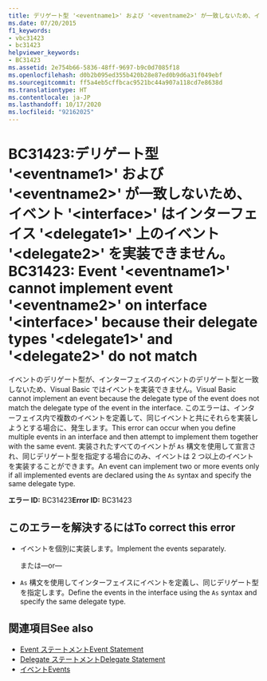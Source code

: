 ```yaml
---
title: デリゲート型 '<eventname1>' および '<eventname2>' が一致しないため、イベント '<interface>' はインターフェイス '<delegate1>' 上のイベント '<delegate2>' を実装できません。
ms.date: 07/20/2015
f1_keywords:
- vbc31423
- bc31423
helpviewer_keywords:
- BC31423
ms.assetid: 2e754b66-5836-48ff-9697-b9c0d7085f18
ms.openlocfilehash: d0b2b095ed355b420b28e87ed0b9d6a31f049ebf
ms.sourcegitcommit: ff5a4eb5cffbcac9521bc44a907a118cd7e8638d
ms.translationtype: HT
ms.contentlocale: ja-JP
ms.lasthandoff: 10/17/2020
ms.locfileid: "92162025"
---
```

# <a name="bc31423-event-eventname1-cannot-implement-event-eventname2-on-interface-interface-because-their-delegate-types-delegate1-and-delegate2-do-not-match"></a><span data-ttu-id="54c58-102">BC31423:デリゲート型 '\<eventname1>' および '\<eventname2>' が一致しないため、イベント '\<interface>' はインターフェイス '\<delegate1>' 上のイベント '\<delegate2>' を実装できません。</span><span class="sxs-lookup"><span data-stu-id="54c58-102">BC31423: Event '\<eventname1>' cannot implement event '\<eventname2>' on interface '\<interface>' because their delegate types '\<delegate1>' and '\<delegate2>' do not match</span></span>

<span data-ttu-id="54c58-103">イベントのデリゲート型が、インターフェイスのイベントのデリゲート型と一致しないため、Visual Basic ではイベントを実装できません。</span><span class="sxs-lookup"><span data-stu-id="54c58-103">Visual Basic cannot implement an event because the delegate type of the event does not match the delegate type of the event in the interface.</span></span> <span data-ttu-id="54c58-104">このエラーは、インターフェイス内で複数のイベントを定義して、同じイベントと共にそれらを実装しようとする場合に、発生します。</span><span class="sxs-lookup"><span data-stu-id="54c58-104">This error can occur when you define multiple events in an interface and then attempt to implement them together with the same event.</span></span> <span data-ttu-id="54c58-105">実装されたすべてのイベントが `As` 構文を使用して宣言され、同じデリゲート型を指定する場合にのみ、イベントは 2 つ以上のイベントを実装することができます。</span><span class="sxs-lookup"><span data-stu-id="54c58-105">An event can implement two or more events only if all implemented events are declared using the `As` syntax and specify the same delegate type.</span></span>

 <span data-ttu-id="54c58-106">**エラー ID:** BC31423</span><span class="sxs-lookup"><span data-stu-id="54c58-106">**Error ID:** BC31423</span></span>

## <a name="to-correct-this-error"></a><span data-ttu-id="54c58-107">このエラーを解決するには</span><span class="sxs-lookup"><span data-stu-id="54c58-107">To correct this error</span></span>

- <span data-ttu-id="54c58-108">イベントを個別に実装します。</span><span class="sxs-lookup"><span data-stu-id="54c58-108">Implement the events separately.</span></span>

     <span data-ttu-id="54c58-109">または</span><span class="sxs-lookup"><span data-stu-id="54c58-109">—or—</span></span>

- <span data-ttu-id="54c58-110">`As` 構文を使用してインターフェイスにイベントを定義し、同じデリゲート型を指定します。</span><span class="sxs-lookup"><span data-stu-id="54c58-110">Define the events in the interface using the `As` syntax and specify the same delegate type.</span></span>

## <a name="see-also"></a><span data-ttu-id="54c58-111">関連項目</span><span class="sxs-lookup"><span data-stu-id="54c58-111">See also</span></span>

- [<span data-ttu-id="54c58-112">Event ステートメント</span><span class="sxs-lookup"><span data-stu-id="54c58-112">Event Statement</span></span>](../statements/event-statement.md)
- [<span data-ttu-id="54c58-113">Delegate ステートメント</span><span class="sxs-lookup"><span data-stu-id="54c58-113">Delegate Statement</span></span>](../statements/delegate-statement.md)
- [<span data-ttu-id="54c58-114">イベント</span><span class="sxs-lookup"><span data-stu-id="54c58-114">Events</span></span>](../../programming-guide/language-features/events/index.md)
